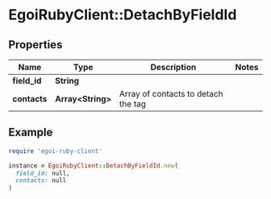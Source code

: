 # EgoiRubyClient::DetachByFieldId

## Properties

| Name | Type | Description | Notes |
| ---- | ---- | ----------- | ----- |
| **field_id** | **String** |  |  |
| **contacts** | **Array&lt;String&gt;** | Array of contacts to detach the tag |  |

## Example

```ruby
require 'egoi-ruby-client'

instance = EgoiRubyClient::DetachByFieldId.new(
  field_id: null,
  contacts: null
)
```

